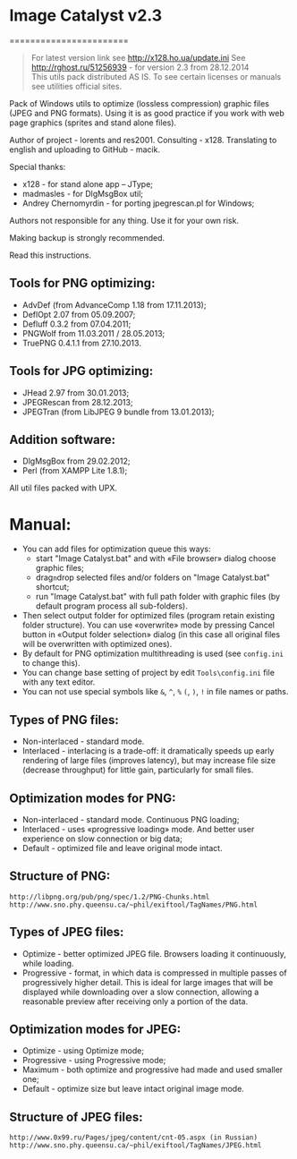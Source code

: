 #  Image Catalyst v2.3 
=======================

>  For latest version link see http://x128.ho.ua/update.ini 
>  See http://rghost.ru/51256939 - for version 2.3 from 28.12.2014   
>  This utils pack distributed AS IS. To see certain licenses or manuals see utilities official sites.

Pack of Windows utils to optimize (lossless compression) graphic files (JPEG and PNG formats). 
Using it is as good practice if you work with web page graphics (sprites and stand alone files).

Author of project - lorents and res2001.
Consulting - x128.
Translating to english and uploading to GitHub - macik.

Special thanks:

 * x128 - for stand alone app – JType;
 * madmasles - for DlgMsgBox util;
 * Andrey Chernomyrdin - for porting jpegrescan.pl for Windows;

Authors not responsible for any thing.
Use it for your own risk. 

Making backup is strongly recommended.

Read this instructions.

Tools for PNG optimizing:
--------------------------

  - AdvDef (from AdvanceComp 1.18 from 17.11.2013);
  - DeflOpt 2.07 from 05.09.2007;
  - Defluff 0.3.2 from 07.04.2011;
  - PNGWolf from 11.03.2011 / 28.05.2013;
  - TruePNG 0.4.1.1 from 27.10.2013.


Tools for JPG optimizing:
-------------------------

  - JHead 2.97 from 30.01.2013;
  - JPEGRescan from 28.12.2013;
  - JPEGTran (from LibJPEG 9 bundle from 13.01.2013);


Addition software:
------------------

  - DlgMsgBox from 29.02.2012;
  - Perl (from XAMPP Lite 1.8.1);

All util files packed with UPX.


Manual:
=======

 - You can add files for optimization queue this ways:
    * start "Image Catalyst.bat" and with «File browser» dialog choose graphic files;
    * drag`n`drop selected files and/or folders on "Image Catalyst.bat" shortcut;
    * run "Image Catalyst.bat" with full path folder with graphic files (by default program process all sub-folders).
 - Then select output folder for optimized files (program retain existing folder structure). 
 You can use «overwrite» mode by pressing Cancel button in «Output folder selection» dialog 
 (in this case all original files will be overwritten with optimized ones).
 - By default for PNG optimization multithreading is used (see `config.ini` to change this).
 - You can change base setting of project by edit `Tools\config.ini` file with any text editor.
 - You can not use special symbols like `&`, `^`, `%` `(`, `)`, `!` in file names or paths.


Types of PNG files:
-------------------

  - Non-interlaced - standard mode.
  - Interlaced - interlacing is a trade-off: it dramatically speeds up early rendering of large 
  files (improves latency), but may increase file size (decrease throughput) for little gain, 
  particularly for small files.


Optimization modes for PNG:
---------------------------

  - Non-interlaced - standard mode. Continuous PNG loading;
  - Interlaced - uses «progressive loading» mode. And better user experience on slow connection or big data;
  - Default - optimized file and leave original mode intact.


Structure of PNG:
-----------------

	http://libpng.org/pub/png/spec/1.2/PNG-Chunks.html
	http://www.sno.phy.queensu.ca/~phil/exiftool/TagNames/PNG.html


Types of JPEG files:
--------------------

  - Optimize - better optimized JPEG file. Browsers loading it continuously, while loading.
  - Progressive - format, in which data is compressed in multiple passes of progressively higher
	detail. This is ideal for large images that will be displayed while downloading over a slow 
	connection, allowing a reasonable preview after receiving only a portion of the data.


Optimization modes for JPEG:
----------------------------

  - Optimize - using Optimize mode;
  - Progressive - using Progressive mode;
  - Maximum - both optimize and progressive had made and used smaller one;
  - Default - optimize size but leave intact original image mode.


Structure of JPEG files:
------------------------
	
	http://www.0x99.ru/Pages/jpeg/content/cnt-05.aspx (in Russian)
	http://www.sno.phy.queensu.ca/~phil/exiftool/TagNames/JPEG.html
